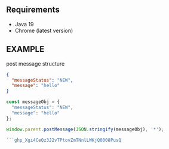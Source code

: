 ## Requirements

- Java 19
- Chrome (latest version)

## EXAMPLE

post message structure
```json
{
  "messageStatus": "NEW",
  "message": "hello"
}
```

```javascript
const messageObj = {
  "messageStatus": "NEW",
  "message": "hello"
};

window.parent.postMessage(JSON.stringify(messageObj), '*');

```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
